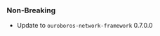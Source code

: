 <!--
A new scriv changelog fragment.

Uncomment the section that is right (remove the HTML comment wrapper).
-->

<!--
### Patch

- A bullet item for the Patch category.

-->
### Non-Breaking

- Update to `ouroboros-network-framework` 0.7.0.0

<!--
### Breaking

- A bullet item for the Breaking category.

-->
